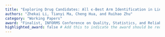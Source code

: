 ```yaml
---
title: "Exploring Drug Candidates: All ϵ-Best Arm Identification in Linear Bandit"
authors: "Zhekai Li, Tianyi Ma, Cheng Hua, and Ruihao Zhu"
category: "Working Papers"
award: "Finalist, INFORMS Conference on Quality, Statistics, and Reliability Best Paper Competition, 2024"
highlighted_award: false # Add this to indicate the award should be red
---
```

